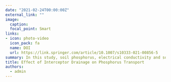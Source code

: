 ```yaml
---
date: "2021-02-24T00:00:00Z"
external_link: ""
image:
  caption: 
  focal_point: Smart
links:
- icon: photo-video
  icon_pack: fa
  name: DOI
  url: https://link.springer.com/article/10.1007/s10333-021-00856-5
summary: In this study, soil phosphorus, electrical conductivity and sodium adsorption ratio were determined in longitudinal and transverse directions from an interceptor drain in cultivated and uncultivated field plots. Results showed that P content of points close to the drain was lower than points far from the drain. 
title: Effect of Interceptor Drainage on Phosphorus Transport 
authors: 
  - admin
---
```

